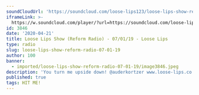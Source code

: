 ```yaml
---
soundCloudUrl: 'https://soundcloud.com/loose-lips123/loose-lips-show-reform-radio-07012019'
iframeLink: >-
  https://w.soundcloud.com/player/?url=https://soundcloud.com/loose-lips123/loose-lips-show-reform-radio-07012019&color=00aabb&auto_play=false&hide_related=false&show_comments=true&show_user=true&show_reposts=false
id: 3846
date: '2020-04-21'
title: Loose Lips Show (Reform Radio) - 07/01/19 - Loose Lips
type: radio
slug: loose-lips-show-reform-radio-07-01-19
author: 100
banner:
  - imported/loose-lips-show-reform-radio-07-01-19/image3846.jpeg
description: 'You turn me upside down! @auderkortzer www.loose-lips.co.uk [...]Read More...'
published: true
tags: HIT ME!
---
```

